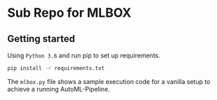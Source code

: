 # Sub Repo for MLBOX

## Getting started

Using `Python 3.6` and run pip to set up requirements.

```bash
pip install -r requirements.txt
```

The `mlbox.py` file shows a sample execution code for a vanilla setup to achieve a running AutoML-Pipeline.
